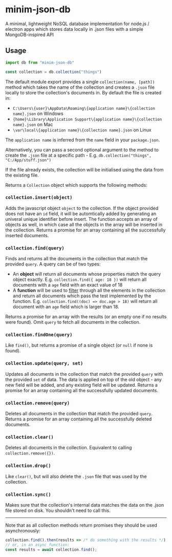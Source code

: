 # minim-json-db

A minimal, lightweight NoSQL database implementation for node.js / electron apps which stores data locally in .json files with a simple MongoDB-inspired API

## Usage

```js
import db from "minim-json-db"

const collection = db.collection("things")
```
The default module export provides a single `collection(name, [path])` method which takes the name of the collection and creates a `.json` file locally to store the collection's documents in. By default the file is created in:
- `C:\Users\{user}\AppData\Roaming\{application name}\{collection name}.json` on Windows
- `{home}\Library\Application Support\{application name}\{collection name}.json` on Mac
- `\var\local\{application name}\{collection name}.json` on Linux
  
The `application name` is inferred from the `name` field in your `package.json`.

Alternatively, you can pass a second optional argument to the method to create the `.json` file at a specific path - E.g. `db.collection("things", "C:/App/stuff.json")`

If the file already exists, the collection will be initialised using the data from the existing file. 

Returns a `Collection` object which supports the following methods: 

### `collection.insert(object)`
Adds the javascript object `object` to the collection. If the object provided does not have an `id` field, it will be automtically added by generating an univeral unique identifier before insert. The function accepts an array of objects as well, in which case all the objects in the array will be inserted in the collection. Returns a promise for an array containing all the successfully inserted documents.

### `collection.find(query)`
Finds and returns all the documents in the collection that match the provided `query`. A query can be of two types:

- An **object** will return all documents whose properties match the query object exactly. E.g. `collection.find({ age: 18 })` will return all documents with a `age` field with an exact value of 18
- A **function** will be used to [filter](https://developer.mozilla.org/en-US/docs/Web/JavaScript/Reference/Global_Objects/Array/filter) through all the elements in the collection and return all documents which pass the test implemented by the function. E.g. `collection.find((doc) => doc.age > 18)` will return all document with an `age` field which is larger than 18.

Returns a promise for an array with the results (or an empty one if no results were found). Omit `query` to fetch all documents in the collection.

### `collection.findOne(query)`
Like `find()`, but returns a promise of a single object (or `null` if none is found).

### `collection.update(query, set)`
Updates all documents in the collection that match the provided `query` with the provided `set` of data. The data is applied on top of the old object - any new field will be added, and any existing field will be updated. Returns a promise for an array containing all the successfully updated documents.

### `collection.remove(query)`
Deletes all documents in the collection that match the provided `query`. Returns a promise for an array containing all the successfully deleted documents.

### `collection.clear()`
Deletes all documents in the collection. Equivalent to calling `collection.remove({})`.

### `collection.drop()`
Like `clear()`, but will also delete the `.json` file that was used by the collection.

### `collection.sync()`
Makes sure that the collection's internal data matches the data on the .json file stored on disk. You shouldn't need to call this.

---

Note that as all collection methods return promises they should be used asynchronously:
```js
collection.find().then(results => /* do something with the results */);
// or, in an async function:
const results = await collection.find();
```
